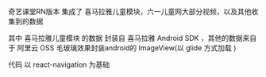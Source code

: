 奇艺课堂RN版本
集成了 喜马拉雅儿童模块，六一儿童网大部分视频，以及其他收集到的数据

其中    喜马拉雅儿童模块 的数据 封装自 喜马拉雅 Android SDK ，其他的数据来自于 阿里云 OSS
毛玻璃效果封装android的 ImageView(以 glide 方式加载 )

代码 以 react-navigation 为基础






